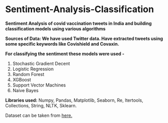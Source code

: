 # Sentiment-Analysis-Classification

**Sentiment Analysis of covid vaccination tweets in India and building classification models using various algorithms**

**Sources of Data: We have used Twitter data. Have extracted tweets using some specific keywords like Covishield and Covaxin.**

**For classifying the sentiment these models were used -**
1. Stochastic Gradient Decent
2. Logistic Regression
3. Random Forest
4. XGBoost
5. Support Vector Machines
6. Naive Bayes

**Libraries used:** Numpy, Pandas, Matplotlib, Seaborn, Re, Itertools, Collections, String, NLTK, Sklearn.

Dataset can be taken from [here.](https://docs.google.com/spreadsheets/d/1fFB0101RZRFtrVfMagK1mst-fpE5yPI7/edit?usp=sharing&ouid=103087165378604434109&rtpof=true&sd=true)
